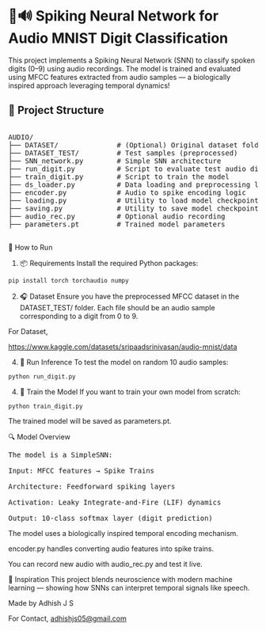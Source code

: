 # 🧠🔊 Spiking Neural Network for Audio MNIST Digit Classification

This project implements a Spiking Neural Network (SNN) to classify spoken digits (0–9) using audio recordings. The model is trained and evaluated using MFCC features extracted from audio samples — a biologically inspired approach leveraging temporal dynamics!

## 📁 Project Structure

<pre>

AUDIO/
├── DATASET/              # (Optional) Original dataset folder
├── DATASET_TEST/         # Test samples (preprocessed)
├── SNN_network.py        # Simple SNN architecture
├── run_digit.py          # Script to evaluate test audio digits
├── train_digit.py        # Script to train the model
├── ds_loader.py          # Data loading and preprocessing logic
├── encoder.py            # Audio to spike encoding logic
├── loading.py            # Utility to load model checkpoints
├── saving.py             # Utility to save model checkpoints
├── audio_rec.py          # Optional audio recording
├── parameters.pt         # Trained model parameters

</pre>

🚀 How to Run

1. 📦 Requirements
   Install the required Python packages:

```bash
pip install torch torchaudio numpy
```

2. 🎧 Dataset
   Ensure you have the preprocessed MFCC dataset in the DATASET_TEST/ folder. Each file should be an audio sample corresponding to a digit from 0 to 9.

For Dataset,

https://www.kaggle.com/datasets/sripaadsrinivasan/audio-mnist/data




4. 🏁 Run Inference
   To test the model on random 10 audio samples:

```bash
python run_digit.py
```

4. 🧠 Train the Model
   If you want to train your own model from scratch:

```bash
python train_digit.py
```

The trained model will be saved as parameters.pt.


🔍 Model Overview
<pre>
The model is a SimpleSNN:

Input: MFCC features → Spike Trains

Architecture: Feedforward spiking layers

Activation: Leaky Integrate-and-Fire (LIF) dynamics

Output: 10-class softmax layer (digit prediction)
</pre>


The model uses a biologically inspired temporal encoding mechanism.

encoder.py handles converting audio features into spike trains.

You can record new audio with audio_rec.py and test it live.

🧠 Inspiration
   This project blends neuroscience with modern machine learning — showing how SNNs can interpret temporal signals like speech.



Made by Adhish J S

For Contact,
adhishjs05@gmail.com 
